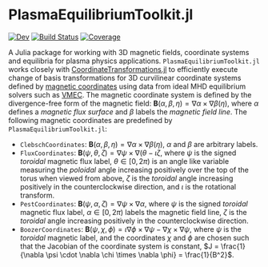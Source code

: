 # PlasmaEquilibriumToolkit.jl

[![Dev](https://img.shields.io/badge/docs-dev-blue.svg)](https://wistell.gitlab.io/PlasmaEquilibriumToolkit.jl/dev)
[![Build Status](https://gitlab.com/wistell/PlasmaEquilibriumToolkit.jl/badges/master/pipeline.svg)](https://gitlab.com/wistell/PlasmaEquilibriumToolkit.jl/pipelines)
[![Coverage](https://gitlab.com/wistell/PlasmaEquilibriumToolkit.jl/badges/master/coverage.svg)](https://gitlab.com/wistell/PlasmaEquilibriumToolkit.jl/commits/master)

A Julia package for working with 3D magnetic fields, coordinate systems and equilibria for plasma physics applications.
`PlasmaEquilibriumToolkit.jl` works closely with [CoordinateTransformations.jl](https://github.com/JuliaGeometry/CoordinateTransformations.jl) to efficiently execute change of basis transformations for 3D curvilinear coordinate systems defined by [magnetic coordinates](https://arxiv.org/abs/1904.01682) using data from ideal MHD equilibrium solvers such as [VMEC](https://github.com/ORNL-Fusion/PARVMEC).
The magnetic coordinate system is defined by the divergence-free form of the magnetic field: $`\mathbf{B}(\alpha, \beta, \eta) = \nabla \alpha \times \nabla \beta(\eta)`$, where $`\alpha`$ defines a *magnetic flux surface* and $`\beta`$ labels the *magnetic field line*.
The following magnetic coordinates are predefined by `PlasmaEquilibriumToolkit.jl`:
  - `ClebschCoordinates`: $`\mathbf{B}(\alpha, \beta, \eta) = \nabla \alpha \times \nabla \beta(\eta)`$, $`\alpha`$ and $`\beta`$ are arbitrary labels.
  - `FluxCoordinates`: $`\mathbf{B}(\psi, \theta, \zeta) = \nabla \psi \times \nabla (\theta - \iota \zeta`$, where $`\psi`$ is the signed *toroidal* magnetic flux label, $`\theta \in [0,2\pi)`$ is an angle like variable measuring the *poloidal* angle increasing positively over the top of the torus when viewed from above, $`\zeta`$ is the *toroidal* angle increasing positively in the counterclockwise direction, and $`\iota`$ is the rotational transform.
  - `PestCoordinates`: $`\mathbf{B}(\psi, \alpha, \zeta) = \nabla \psi \times \nabla \alpha`$, where $`\psi`$ is the signed *toroidal* magnetic flux label, $`\alpha \in [0,2\pi)`$ labels the magnetic field line, $`\zeta`$ is the *toroidal* angle increasing positively in the counterclockwise direction.
  - `BoozerCoordinates`: $`\mathbf{B}(\psi, \chi, \phi) = \iota \nabla \phi \times \nabla \psi - \nabla \chi \times \nabla \psi`$, where $`\psi`$ is the *toroidal* magnetic label, and the coordinates $`\chi`$ and $`\phi`$ are chosen such that the Jacobian of the coordinate system is constant, $`J = \frac{1}{\nabla \psi \cdot \nabla \chi \times \nabla \phi} = \frac{1}{B^2}`$.
